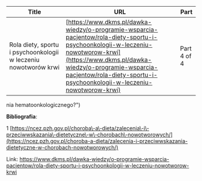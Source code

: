 | **Title**       | **URL**           | **Part**              |
|-----------------|-------------------|-----------------------|
| Rola diety, sportu i psychoonkologii w leczeniu nowotworów krwi         | [https://www.dkms.pl/dawka-wiedzy/o-programie-wsparcia-pacjentow/rola-diety-sportu-i-psychoonkologii-w-leczeniu-nowotworow-krwi](https://www.dkms.pl/dawka-wiedzy/o-programie-wsparcia-pacjentow/rola-diety-sportu-i-psychoonkologii-w-leczeniu-nowotworow-krwi)    | Part 4 of 4          |

nia hematoonkologicznego?")


**Bibliografia**:


1 [https://ncez.pzh.gov.pl/choroba\-a\-dieta/zalecenia\-i\-przeciwwskazania\-dietetyczne\-w\-chorobach\-nowotworowych/](https://ncez.pzh.gov.pl/choroba-a-dieta/zalecenia-i-przeciwwskazania-dietetyczne-w-chorobach-nowotworowych/)


  




Link: https://www.dkms.pl/dawka-wiedzy/o-programie-wsparcia-pacjentow/rola-diety-sportu-i-psychoonkologii-w-leczeniu-nowotworow-krwi
